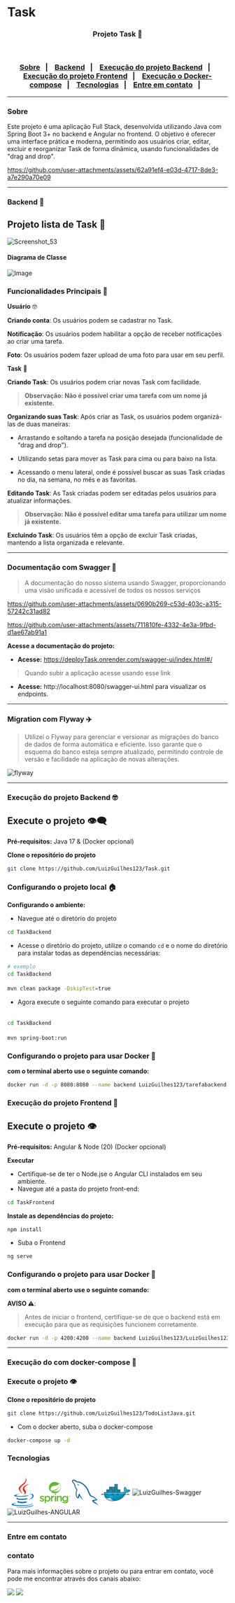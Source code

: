 <h1> Task </h1>

<h3 align="center">
    Projeto Task 📝
    <br>
    <br><br>
    <p align="center">
      <a href="#sobre">Sobre</a>&nbsp;&nbsp;&nbsp;|&nbsp;&nbsp;&nbsp;
      <a href="#back">Backend</a>&nbsp;&nbsp;&nbsp;|&nbsp;&nbsp;&nbsp;
      <a href="#execB">Execução do projeto Backend</a>&nbsp;&nbsp;&nbsp;|&nbsp;&nbsp;&nbsp;
      <a href="#execF">Execução do projeto Frontend</a>&nbsp;&nbsp;&nbsp;|&nbsp;&nbsp;&nbsp;
      <a href="#execD">Execução o Docker-compose</a>&nbsp;&nbsp;&nbsp;|&nbsp;&nbsp;&nbsp;
      <a href="#tec">Tecnologias</a>&nbsp;&nbsp;&nbsp;|&nbsp;&nbsp;&nbsp;
      <a href="#contato">Entre em contato</a>&nbsp;&nbsp;&nbsp;|&nbsp;&nbsp;&nbsp;
  </p>
</h3>

<hr>

<h3 id="sobre"> Sobre </h3>

Este projeto é uma aplicação Full Stack, desenvolvida utilizando Java com Spring Boot 3+ no backend e Angular no frontend. O objetivo é oferecer uma interface prática e moderna, permitindo aos usuários criar, editar, excluir e reorganizar Task de forma dinâmica, usando funcionalidades de "drag and drop".

https://github.com/user-attachments/assets/62a91ef4-e03d-4717-8de3-a7e290a70e09

<hr>

<h3 id="back"> Backend 🔧 </h3>

<h2> Projeto lista de Task 🧱 </h2>

![Screenshot_53](https://github.com/user-attachments/assets/c1f79c9e-6ac4-433f-b73f-7ad61da086dc)

#### Diagrama de Classe

![Image](https://github.com/user-attachments/assets/95357ca8-2f6a-48cf-85a0-6aaa58618186)

### Funcionalidades Principais 🔧

__Usuário__ 🤓

__Criando conta__: Os usuários podem se cadastrar no Task.

__Notificação__: Os usuários podem habilitar a opção de receber notificações ao criar uma tarefa.

__Foto__: Os usuários podem fazer upload de uma foto para usar em seu perfil.

__Task__ 📝

__Criando Task__: Os usuários podem criar novas Task com facilidade.

> __Observação: Não é possível criar uma tarefa com um nome já existente.__

__Organizando suas Task__: Após criar as Task, os usuários podem organizá-las de duas maneiras:

 - Arrastando e soltando a tarefa na posição desejada (funcionalidade de "drag and drop").

 - Utilizando setas para mover as Task para cima ou para baixo na lista.

 - Acessando o menu lateral, onde é possível buscar as suas Task criadas no dia, na semana, no mês e as favoritas.

__Editando Task__: As Task criadas podem ser editadas pelos usuários para atualizar informações.

> __Observação: Não é possível editar uma tarefa para utilizar um nome já existente.__

__Excluindo Task__: Os usuários têm a opção de excluir Task criadas, mantendo a lista organizada e relevante.


<hr>

<h3> Documentação com Swagger 📗 </h3>

>  A documentação do nosso sistema usando Swagger, proporcionando uma visão unificada e acessível de todos os nossos serviços

https://github.com/user-attachments/assets/0690b269-c53d-403c-a315-57242c31ad82

https://github.com/user-attachments/assets/711810fe-4332-4e3a-9fbd-d1ae67ab91a1

__Acesse a documentação do projeto:__

 - __Acesse:__ https://deployTask.onrender.com/swagger-ui/index.html#/

> Quando subir a aplicação acesse usando esse link

 - __Acesse:__ http://localhost:8080/swagger-ui.html para visualizar os endpoints.

<hr>

<h3> Migration com Flyway ️‍️✈️ </h3>

> Utilizei o Flyway para gerenciar e versionar as migrações do banco de dados de forma automática e eficiente. Isso garante que o esquema do banco esteja sempre atualizado, permitindo controle de versão e facilidade na aplicação de novas alterações.

![flyway](https://github.com/user-attachments/assets/0cffa7a8-48f2-4b0c-b53e-0ecbbb19bf0b)

<hr>

<h3 id="execB"> Execução do projeto Backend 🤓 </h3>

## Execute o projeto 👁‍🗨

__Pré-requisitos:__ Java 17  & (Docker opcional)

__Clone o repositório do projeto__

~~~~~~Bash
git clone https://github.com/LuizGuilhes123/Task.git
~~~~~~

### Configurando o projeto local 🏠

__Configurando o ambiente:__

- Navegue até o diretório do projeto

~~~~~~Bash
cd TaskBackend
~~~~~~

- Acesse o diretório do projeto, utilize o comando `cd` e o nome do diretório para instalar todas as dependências necessárias:

~~~~~~Bash
# exemplo
cd TaskBackend

mvn clean package -DskipTest=true
~~~~~~

- Agora execute o seguinte comando para executar o projeto

~~~~Bash

cd TaskBackend

mvn spring-boot:run
~~~~

### Configurando o projeto para usar Docker 🐳

__com o terminal aberto use o seguinte comando:__

~~~~~~Bash
docker run -d -p 8080:8080 --name backend LuizGuilhes123/tarefabackend:latest
~~~~~~


<h3 id="execF"> Execução do projeto Frontend 🤪 </h3>

## Execute o projeto 👁

__Pré-requisitos:__ Angular & Node (20) (Docker opcional)

__Executar__

- Certifique-se de ter o Node.jse o Angular CLI instalados em seu ambiente.
- Navegue até a pasta do projeto front-end:

~~~~~~Bash
cd TaskFrontend
~~~~~~

__Instale as dependências do projeto:__

~~~~~~Bash
npm install
~~~~~~

- Suba o Frontend

~~~~~~Bash
ng serve
~~~~~~

### Configurando o projeto para usar Docker 🐳

__com o terminal aberto use o seguinte comando:__

__AVISO ⚠️__:

> Antes de iniciar o frontend, certifique-se de que o backend está em execução para que as requisições funcionem corretamente.

~~~~~~Bash
docker run -d -p 4200:4200 --name backend LuizGuilhes123/LuizGuilhes123/tarefafrontend:latest
~~~~~~

<hr>

<h3 id="execD"> Execução do com docker-compose  🐳</h3>

### Execute o projeto 👁

__Clone o repositório do projeto__

~~~~~~Bash
git clone https://github.com/LuizGuilhes123/TodoListJava.git
~~~~~~

- Com o docker aberto, suba o docker-compose

~~~~~~Bash
docker-compose up -d
~~~~~~

<h3 id="tec"> Tecnologias </h3>

<div style="display: inline_block"><br>

<img align="center" alt="LuizGuilhes-Java" height="70" width="70" src="https://github.com/devicons/devicon/blob/master/icons/java/java-original.svg">
<img align="center" alt="LuizGuilhes-SpringBoot" height="70" width="70" src="https://raw.githubusercontent.com/devicons/devicon/1119b9f84c0290e0f0b38982099a2bd027a48bf1/icons/spring/spring-original-wordmark.svg">
<img align="center" alt="LuizGuilhes-MYSQL" height="60" width="60"
src= https://raw.githubusercontent.com/devicons/devicon/1119b9f84c0290e0f0b38982099a2bd027a48bf1/icons/mysql/mysql-original.svg>
<img align="center" alt="LuizGuilhes-Docker" height="70" width="70" src="https://raw.githubusercontent.com/devicons/devicon/1119b9f84c0290e0f0b38982099a2bd027a48bf1/icons/docker/docker-original.svg">
<img align="center" alt="LuizGuilhes-Swagger" height="40" width="40" src="https://github.com/LuizGuilhes123/Locadora/assets/101072311/a895137a-8126-4eed-8a5c-9934ed30401b">
<img align="center" alt="LuizGuilhes-ANGULAR" height="50" width="50" src="https://raw.githubusercontent.com/get-icon/geticon/fc0f660daee147afb4a56c64e12bde6486b73e39/icons/angular-icon.svg">

</div>

<hr>

<h3 id="contato"> Entre em contato </h3>

### contato

Para mais informações sobre o projeto ou para entrar em contato, você pode me encontrar através dos canais abaixo:

<div style="display: inline_block">

  <a href="https://www.linkedin.com/in/luiz-guilherme-sousa-braga-648480219/" target="_blank"><img src="https://img.shields.io/badge/-LinkedIn-%230077B5?style=for-the-badge&logo=linkedin&logoColor=white" target="_blank"></a>
 <a href="mailto:luizguilhermeinformat@gmail.com" target="_blank"><img src="https://img.shields.io/badge/Gmail-D14836?style=for-the-badge&logo=gmail&logoColor=white" target="_blank"></a>

</div>
